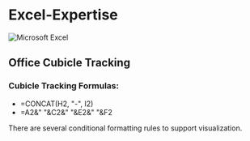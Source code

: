# Excel-Expertise
![Microsoft Excel](https://img.shields.io/badge/Microsoft_Excel-217346?style=for-the-badge&logo=microsoft-excel&logoColor=white)

## Office Cubicle Tracking

### Cubicle Tracking Formulas:
- =CONCAT(H2, "-", I2)
- =A2&"  "&C2&" "&E2&" "&F2

There are several conditional formatting rules to support visualization.
